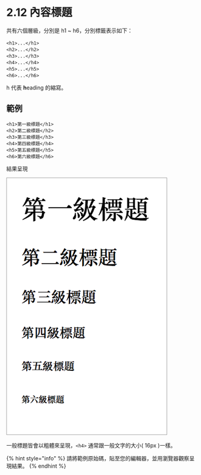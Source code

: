 # 2.12 內容標題

共有六個層級，分別是 h1 \~ h6，分別標籤表示如下：

`<h1>...</h1>`\
`<h2>...</h2>`\
`<h3>...</h3>`\
`<h4>...</h4>`\
`<h5>...</h5>`\
`<h6>...</h6>`

h 代表 **h**eading 的縮寫。

## 範例

```markup
<h1>第一級標題</h1>
<h2>第二級標題</h2>
<h3>第三級標題</h3>
<h4>第四級標題</h4>
<h5>第五級標題</h5>
<h6>第六級標題</h6>
```

結果呈現

![](../.gitbook/assets/biao-ti-.png)

一般標題皆會以粗體來呈現，`<h4>` 通常跟一般文字的大小( 16px )一樣。

{% hint style="info" %}
請將範例原始碼，貼至您的編輯器，並用瀏覽器觀察呈現結果。
{% endhint %}

